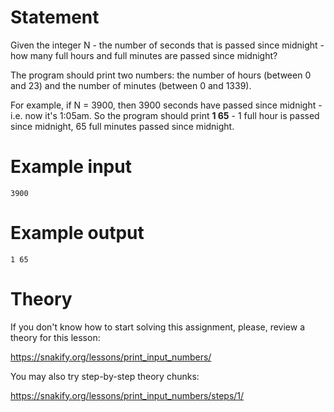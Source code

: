 # Statement

Given the integer N - the number of seconds that is passed since midnight - how many full hours and full minutes are passed since midnight?


The program should print two numbers: the number of hours (between 0 and 23) and the number of minutes (between 0 and 1339).


For example, if N = 3900, then 3900 seconds have passed since midnight - i.e. now it's 1:05am. So the program should print **1 65** - 1 full hour is passed since midnight, 65 full minutes passed since midnight.  

# Example input

```
3900
```

# Example output

```
1 65
```

# Theory

If you don't know how to start solving this assignment, please, review a theory for this lesson:

https://snakify.org/lessons/print_input_numbers/ 

You may also try step-by-step theory chunks:

https://snakify.org/lessons/print_input_numbers/steps/1/